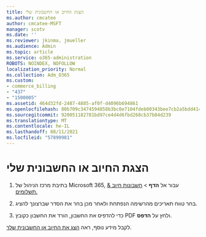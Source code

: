 ```yaml
---
title: הצגת החיוב או החשבונית שלי
ms.author: cmcatee
author: cmcatee-MSFT
manager: scotv
ms.date: ''
ms.reviewer: jkinma, jmueller
ms.audience: Admin
ms.topic: article
ms.service: o365-administration
ROBOTS: NOINDEX, NOFOLLOW
localization_priority: Normal
ms.collection: Adm_O365
ms.custom:
- commerce_billing
- "437"
- "1500005"
ms.assetid: 464d32fd-2487-4885-af0f-d4096b694861
ms.openlocfilehash: 80b709c3474594858b3bc0e7104fdeb00343bee7cb2a5bdd414b791a1cb49564
ms.sourcegitcommit: 920051182781bd97ce4d4d6fbd268cb37b84d239
ms.translationtype: MT
ms.contentlocale: he-IL
ms.lasthandoff: 08/11/2021
ms.locfileid: "57899981"
---
```

# <a name="view-my-bill-or-invoice"></a>הצגת החיוב או החשבונית שלי

1. בתיבת מרכז הניהול של Microsoft 365, עבור אל **הדף** \> [חשבונות חיוב & תשלומים.](https://go.microsoft.com/fwlink/p/?linkid=848039)

2. בחר טווח תאריכים מהרשימה הנפתחת ולאחר מכן בחר את הסדר שברצונך להציג.

3. כדי להדפיס את החשבון, הורד את החשבון כקובץ PDF ולחץ על **הדפס**.

לקבל מידע נוסף, ראה [הצג את החיוב או החשבונית שלך](https://docs.microsoft.com/microsoft-365/commerce/billing-and-payments/view-your-bill-or-invoice).

